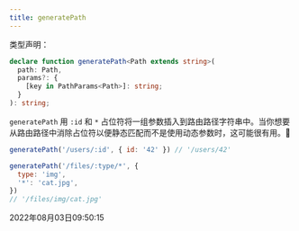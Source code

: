 ```yaml
---
title: generatePath
---
```


类型声明：
```typescript
declare function generatePath<Path extends string>(
  path: Path,
  params?: {
    [key in PathParams<Path>]: string;
  }
): string;
```
`generatePath` 用 `:id` 和 `*` 占位符将一组参数插入到路由路径字符串中。当你想要从路由路径中消除占位符以便静态匹配而不是使用动态参数时，这可能很有用。🚀

```js
generatePath('/users/:id', { id: '42' }) // '/users/42'

generatePath('/files/:type/*', {
  type: 'img',
  '*': 'cat.jpg',
})
// '/files/img/cat.jpg'
```

2022年08月03日09:50:15
